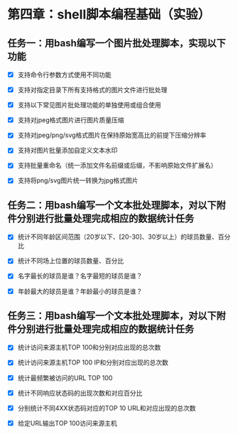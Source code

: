# 第四章：shell脚本编程基础（实验）

## 任务一：用bash编写一个图片批处理脚本，实现以下功能

- [x] 支持命令行参数方式使用不同功能

- [x] 支持对指定目录下所有支持格式的图片文件进行批处理

- [x] 支持以下常见图片批处理功能的单独使用或组合使用

- [x] 支持对jpeg格式图片进行图片质量压缩

- [x] 支持对jpeg/png/svg格式图片在保持原始宽高比的前提下压缩分辨率

- [x] 支持对图片批量添加自定义文本水印

- [x] 支持批量重命名（统一添加文件名前缀或后缀，不影响原始文件扩展名）

- [x] 支持将png/svg图片统一转换为jpg格式图片

## 任务二：用bash编写一个文本批处理脚本，对以下附件分别进行批量处理完成相应的数据统计任务

- [x] 统计不同年龄区间范围（20岁以下、[20-30]、30岁以上）的球员数量、百分比

- [x] 统计不同场上位置的球员数量、百分比

- [x] 名字最长的球员是谁？名字最短的球员是谁？

- [x] 年龄最大的球员是谁？年龄最小的球员是谁？

## 任务三：用bash编写一个文本批处理脚本，对以下附件分别进行批量处理完成相应的数据统计任务

- [x] 统计访问来源主机TOP 100和分别对应出现的总次数

- [x] 统计访问来源主机TOP 100 IP和分别对应出现的总次数

- [x] 统计最频繁被访问的URL TOP 100

- [x] 统计不同响应状态码的出现次数和对应百分比

- [x] 分别统计不同4XX状态码对应的TOP 10 URL和对应出现的总次数

- [x] 给定URL输出TOP 100访问来源主机
